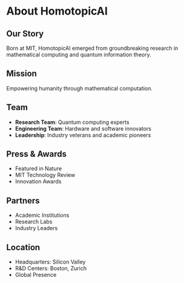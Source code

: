 # About HomotopicAI

## Our Story
Born at MIT, HomotopicAI emerged from groundbreaking research in mathematical computing and quantum information theory.

## Mission
Empowering humanity through mathematical computation.

## Team
- **Research Team**: Quantum computing experts
- **Engineering Team**: Hardware and software innovators
- **Leadership**: Industry veterans and academic pioneers

## Press & Awards
- Featured in Nature
- MIT Technology Review
- Innovation Awards

## Partners
- Academic Institutions
- Research Labs
- Industry Leaders

## Location
- Headquarters: Silicon Valley
- R&D Centers: Boston, Zurich
- Global Presence 